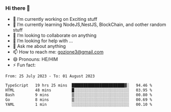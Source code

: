 ### Hi there 👋

<!--
**charlieScript/charlieScript** is a ✨ _special_ ✨ repository because its `README.md` (this file) appears on your GitHub profile.

Here are some ideas to get you started: -->

- 🔭 I’m currently working on Exciting stuff
- 🌱 I’m currently learning NodeJS,NestJS, BlockChain, and oother random stuff
- 👯 I’m looking to collaborate on anything
- 🤔 I’m looking for help with ...
- 💬 Ask me about anything
- 📫 How to reach me: gozione3@gmail.com
- 😄 Pronouns: HE/HIM
- ⚡ Fun fact: 
<!--START_SECTION:waka-->

```txt
From: 25 July 2023 - To: 01 August 2023

TypeScript   19 hrs 25 mins  ███████████████████████▓░   94.46 %
HTML         48 mins         █░░░░░░░░░░░░░░░░░░░░░░░░   03.95 %
Bash         9 mins          ▒░░░░░░░░░░░░░░░░░░░░░░░░   00.80 %
Go           8 mins          ▒░░░░░░░░░░░░░░░░░░░░░░░░   00.69 %
YAML         1 min           ░░░░░░░░░░░░░░░░░░░░░░░░░   00.10 %
```

<!--END_SECTION:waka-->
